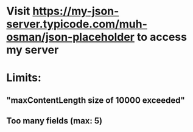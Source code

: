 # Visit https://my-json-server.typicode.com/muh-osman/json-placeholder to access my server

# Limits: 

## "maxContentLength size of 10000 exceeded"

## Too many fields (max: 5)
